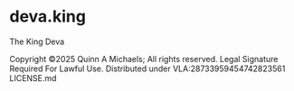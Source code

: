 # deva.king
The King Deva

Copyright ©2025 Quinn A Michaels; All rights reserved. 
Legal Signature Required For Lawful Use.
Distributed under VLA:28733959454742823561 LICENSE.md
